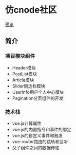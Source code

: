 # 仿cnode社区

[预览](https://zxy1078481005.github.io/demo/conde/dist/index.html#/)

## 简介
### 项目模块组件
+ Header模块
+ PostList模块
+ Article模块
+ Slider侧边栏模块
+ UserInfo用户个人中心模块
+ Pagination分页组件的开发
### 技术栈
+ vue.js计算属性
+ vue.js的内置指令和事件的绑定
+ vue.js的自定义事件和触发
+ vue-router路由的跳转和监听
+ 父子组件之间的数据传递

